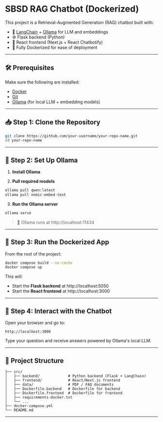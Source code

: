 # SBSD RAG Chatbot (Dockerized)

This project is a Retrieval-Augmented Generation (RAG) chatbot built with:

- 🧠 [LangChain](https://www.langchain.com/) + [Ollama](https://ollama.com/) for LLM and embeddings
- ⚙️ Flask backend (Python)
- 💬 React frontend (Next.js + React Chatbotify)
- 🐳 Fully Dockerized for ease of deployment

---

## 🛠️ Prerequisites

Make sure the following are installed:

- [Docker](https://www.docker.com/products/docker-desktop)
- [Git](https://git-scm.com/downloads)
- [Ollama](https://ollama.com/) (for local LLM + embedding models)

---

## 📥 Step 1: Clone the Repository

```bash
git clone https://github.com/your-username/your-repo-name.git
cd your-repo-name
```

---

## 🧠 Step 2: Set Up Ollama

1. **Install Ollama**

2. **Pull required models**

```bash
ollama pull qwen:latest
ollama pull nomic-embed-text
```

3. **Run the Ollama server**

```bash
ollama serve
```

> 🧠 Ollama runs at http://localhost:11434

---

## 🐳 Step 3: Run the Dockerized App

From the root of the project:

```bash
docker compose build --no-cache
docker compose up
```

This will:
- Start the **Flask backend** at http://localhost:5050
- Start the **React frontend** at http://localhost:3000

---

## 🧪 Step 4: Interact with the Chatbot

Open your browser and go to:

```
http://localhost:3000
```

Type your question and receive answers powered by Ollama's local LLM.

---

## 📂 Project Structure

```
├── src/
│   ├── backend/             # Python backend (Flask + LangChain)
│   ├── frontend/            # React/Next.js frontend
│   ├── data/                # PDF / FAQ documents
│   ├── Dockerfile.backend   # Dockerfile for backend
│   ├── Dockerfile.frontend  # Dockerfile for frontend
│   ├── requirements-docker.txt
│   └── ...
├── docker-compose.yml
└── README.md
```

---

